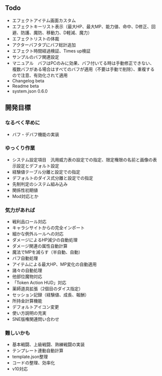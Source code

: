 ## Todo
- エフェクトアイテム画面カスタム
- エフェクトキーリスト表示（最大HP、最大MP、能力値、命中、D修正、回避、防護、魔防、移動力、D軽減、魔力）
- エフェクトリストの体裁
- アクターバフタブにバフ総計追加
- エフェクト時間経過検証、Times up検証
- サンプルのバフ関連設定
- マニュアル　バフはPCのみに効果、バフ付いてる時は手動修正できない、複数バフがある場合はすべてのバフが適用（不要は手動で削除）、重複するので注意、有効化されて適用
- Changelog beta
- Readme beta
- system.json 0.6.0

## 開発目標
### なるべく早めに
- バフ・デバフ機能の実装
### ゆっくり作業
- システム設定項目　汎用威力表の設定での指定、限定権限の名前と画像の表示設定とデフォルト設定
- 経験値テーブル分離と設定での指定
- デフォルトのダイス式分離と設定での指定
- 先制判定のシステム組み込み
- 関係性初期値
- Mod対応とか
### 気力があれば
- 戦利品ロール対応
- キャラシサイトからの完全インポート
- 細かな例外ルールへの対応
- ダメージによるHP減少の自動処理
- ダメージ関連の属性自動計算
- 魔法でMPを減らす（半自動、自動）
- バフ自動処理
- アイテムによる最大HP、MP変化の自動適用
- 諸々の自動処理
- 他部位魔物対応
- 「Token Action HUD」対応
- 薬師道具拡張（2個目のダイス指定）
- セッション記録（経験値、成長、報酬）
- 所持金計算機能
- デフォルトアイコン変更
- 使い方説明の充実
- SNE版権関連問い合わせ
### 難しいかも
- 基本戦闘、上級戦闘、熟練戦闘の実装
- テンプレート連動自動計算
- template.json整理
- コードの整理、効率化
- v10対応
